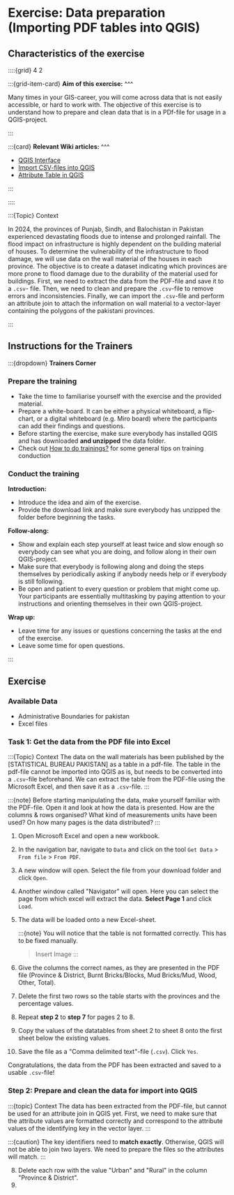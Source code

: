 # Exercise: Data preparation (Importing PDF tables into QGIS)

## Characteristics of the exercise

::::{grid} 4 2

:::{grid-item-card}
__Aim of this exercise:__
^^^

Many times in your GIS-career, you will come across data that is not easily accessible, or hard to work with. 
The objective of this exercise is to understand how to prepare and clean data that is in a PDf-file for usage in a QGIS-project. 

:::


:::{card}
__Relevant Wiki articles:__
^^^
* [QGIS Interface](https://giscience.github.io/gis-training-resource-center/content/Wiki/en_qgis_interface_wiki.html)
* [Import CSV-files into QGIS](https://giscience.github.io/gis-training-resource-center/content/Wiki/en_qgis_import_geodata_wiki.html#text-data-importl)
* [Attribute Table in QGIS](https://giscience.github.io/gis-training-resource-center/content/Wiki/en_qgis_attribute_table_wiki.md)

:::

::::


<!---::::{grid} 2
:::{grid-item-card}
__Type of trainings exercise:__
^^^

- This exercise can be used in online and presence training. 
- It can be done as a follow-along exercise or individually as a self-study.

:::

:::{grid-item-card}
__These skills are relevant for:__ 
^^^

- QGIS Essentials
- Preparing secondary data to use in your own QGIS-projects

:::
::::

::::{grid} 2
:::{grid-item-card}
__Estimated time demand for the exercise:__
^^^

- The exercise takes around 1 hour to complete, depending on the number of participants and their familiarity with computer systems.

:::

:::{grid-item-card}
__Relevant Wiki articles:__
^^^
* [QGIS Interface](https://giscience.github.io/gis-training-resource-center/content/Wiki/en_qgis_interface_wiki.html)
* [Import CSV-files into QGIS](https://giscience.github.io/gis-training-resource-center/content/Wiki/en_qgis_import_geodata_wiki.html#text-data-importl)
* [Attribute Table in QGIS](https://giscience.github.io/gis-training-resource-center/content/Wiki/en_qgis_attribute_table_wiki.md)

:::

::::
-->

:::{Topic} Context

In 2024, the provinces of Punjab, Sindh, and Balochistan in Pakistan experienced devastating floods due to intense and prolonged rainfall. The flood impact on infrastructure is highly dependent on the building material of houses.  To determine the vulnerability of the infrastructure to flood damage, we will use data on the wall material of the houses in each province. The objective is to create a dataset indicating which provinces are more prone to flood damage due to the durability of the material used for buildings. 
First, we need to extract the data from the PDF-file and save it to a `.csv`- file. Then, we need to clean and prepare the `.csv`-file to remove errors and inconsistencies. Finally, we can import the `.csv`-file and perform an attribute join to attach the information on wall material to a vector-layer containing the polygons of the pakistani provinces. 

:::

## Instructions for the Trainers

:::{dropdown} __Trainers Corner__ 

### Prepare the training

- Take the time to familiarise yourself with the exercise and the provided material.
- Prepare a white-board. It can be either a physical whiteboard, a flip-chart, or a digital whiteboard (e.g. Miro board) where the participants can add their findings and questions. 
- Before starting the exercise, make sure everybody has installed QGIS and has downloaded __and unzipped__ the data folder.
- Check out [How to do trainings?](https://giscience.github.io/gis-training-resource-center/content/Trainers_corner/en_how_to_training.html#how-to-do-trainings) for some general tips on training conduction

### Conduct the training

__Introduction:__

- Introduce the idea and aim of the exercise.
- Provide the download link and make sure everybody has unzipped the folder before beginning the tasks.

__Follow-along:__

- Show and explain each step yourself at least twice and slow enough so everybody can see what you are doing, and follow along in their own QGIS-project. 
- Make sure that everybody is following along and doing the steps themselves by periodically asking if anybody needs help or if everybody is still following.  
- Be open and patient to every question or problem that might come up. Your participants are essentially multitasking by paying attention to your instructions and orienting themselves in their own QGIS-project.

__Wrap up:__

- Leave time for any issues or questions concerning the tasks at the end of the exercise.
- Leave some time for open questions. 

:::

## Exercise

### Available Data

- Administrative Boundaries for pakistan
- Excel files

### Task 1: Get the data from the PDF file into Excel

:::{Topic} Context
The data on the wall materials has been published by the [STATISTICAL BUREAU PAKISTAN] as a table in a pdf-file. The table in the pdf-file cannot be imported into QGIS as is, but needs to be converted into a `.csv`-file beforehand. 
We can extract the table from the PDF-file using the Microsoft Excel, and then save it as a `.csv`-file. 
:::

:::{note}
Before starting manipulating the data, make yourself familiar with the PDF-file. Open it and look at how the data is presented. How are the columns & rows organised? What kind of measurements units have been used? On how many pages is the data distributed? 
:::


1. Open Microsoft Excel and open a new workbook.
2. In the navigation bar, navigate to `Data` and click on the tool `Get Data` > `From file` > `From PDF`. 
3. A new window will open. Select the file from your download folder and click `Open`.
4. Another window called "Navigator" will open. Here you can select the page from which excel will extract the data. __Select Page 1__ and click `Load`. 
5. The data will be loaded onto a new Excel-sheet. 

    :::{note}
    You will notice that the table is not formatted correctly. This has to be fixed manually.
    >Insert Image
    :::

6. Give the columns the correct names, as they are presented in the PDF file (Province & District, Burnt Bricks/Blocks, Mud Bricks/Mud, Wood, Other, Total).
7. Delete the first two rows so the table starts with the provinces and the percentage values.
8. Repeat __step 2__ to __step 7__ for pages 2 to 8.
10. Copy the values of the datatables from sheet 2 to sheet 8 onto the first sheet below the existing values. 
11. Save the file as a "Comma delimited text"-file (`.csv`). Click `Yes`.

Congratulations, the data from the PDF has been extracted and saved to a usable `.csv`-file!

### Step 2: Prepare and clean the data for import into QGIS

:::{topic} Context
The data has been extracted from the PDF-file, but cannot be used for an attribute join in QGIS yet. First, we need to make sure that the attribute values are formatted correctly and correspond to the attribute values of the identifying key in the vector layer.
:::

:::{caution}
The key identifiers need to __match exactly__. Otherwise, QGIS will not be able to join two layers. We need to prepare the files so the attributes will match.
:::


8. Delete each row with the value "Urban" and "Rural" in the column "Province & District". 
9. 
